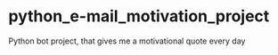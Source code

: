# python_e-mail_motivation_project
Python bot project, that gives me a motivational quote every day
